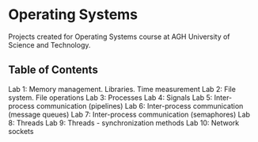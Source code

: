 # Operating Systems

Projects created for Operating Systems course at AGH University of Science and Technology.

## Table of Contents

Lab 1: Memory management. Libraries. Time measurement
Lab 2: File system. File operations
Lab 3: Processes
Lab 4: Signals
Lab 5: Inter-process communication (pipelines)
Lab 6: Inter-process communication (message queues)
Lab 7: Inter-process communication (semaphores)
Lab 8: Threads
Lab 9: Threads - synchronization methods
Lab 10: Network sockets
